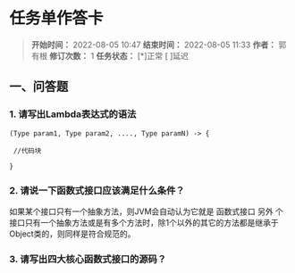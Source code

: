 [//]: # (注释
  Date: 2022-08-05 16:54:31
  LastEditors: gyg
  LastEditTime: 2022-08-05 17:00:56
  FilePath: \note\郭有根-第十九次作业.md
)

# 任务单作答卡

>**开始时间：** 2022-08-05 10:47 **结束时间：** 2022-08-05 11:33
**作者：** 郭有根 **修订次数：** 1 **任务状态：** [*]正常 [ ]延迟

## 一、问答题

### 1. 请写出Lambda表达式的语法

    (Type param1, Type param2, ...., Type paramN) -> {

    ​ //代码块

    }

### 2. 请说一下函数式接口应该满足什么条件？

如果某个接口只有一个抽象方法，则JVM会自动认为它就是 函数式接口
另外 个接口只有一个抽象方法或是有多个方法时，除1个以外的其它的方法都是继承于 Object类的，则同样是符合规范的。

### 3. 请写出四大核心函数式接口的源码？

